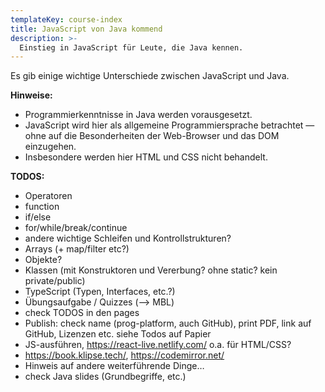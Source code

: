 ```yaml
---
templateKey: course-index
title: JavaScript von Java kommend
description: >-
  Einstieg in JavaScript für Leute, die Java kennen.
---
```


Es gib einige wichtige Unterschiede zwischen JavaScript und Java.

**Hinweise:**

- Programmierkenntnisse in Java werden vorausgesetzt.
- JavaScript wird hier als allgemeine Programmiersprache betrachtet
  — ohne auf die Besonderheiten der Web-Browser und das DOM einzugehen.
- Insbesondere werden hier HTML und CSS nicht behandelt.

**TODOS:**

- Operatoren
- function
- if/else
- for/while/break/continue
- andere wichtige Schleifen und Kontrollstrukturen?
- Arrays (+ map/filter etc?)
- Objekte?
- Klassen (mit Konstruktoren und Vererbung? ohne static? kein private/public)
- TypeScript (Typen, Interfaces, etc.?)
- Übungsaufgabe / Quizzes (&xrarr; MBL)
- check TODOS in den pages
- Publish: check name (prog-platform, auch GitHub), print PDF, link auf GitHub, Lizenzen etc. siehe Todos auf Papier
- JS-ausführen, https://react-live.netlify.com/ o.a. für HTML/CSS?
- https://book.klipse.tech/, https://codemirror.net/
- Hinweis auf andere weiterführende Dinge…
- check Java slides (Grundbegriffe, etc.)
